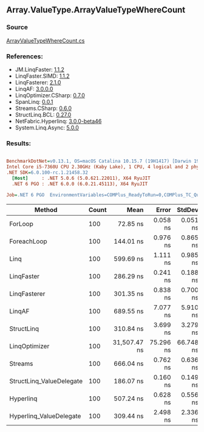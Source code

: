 ﻿## Array.ValueType.ArrayValueTypeWhereCount

### Source
[ArrayValueTypeWhereCount.cs](../LinqBenchmarks/Array/ValueType/ArrayValueTypeWhereCount.cs)

### References:
- JM.LinqFaster: [1.1.2](https://www.nuget.org/packages/JM.LinqFaster/1.1.2)
- LinqFaster.SIMD: [1.1.2](https://www.nuget.org/packages/LinqFaster.SIMD/1.0.3)
- LinqFasterer: [2.1.0](https://www.nuget.org/packages/LinqFasterer/2.1.0)
- LinqAF: [3.0.0.0](https://www.nuget.org/packages/LinqAF/3.0.0.0)
- LinqOptimizer.CSharp: [0.7.0](https://www.nuget.org/packages/LinqOptimizer.CSharp/0.7.0)
- SpanLinq: [0.0.1](https://www.nuget.org/packages/SpanLinq/0.0.1)
- Streams.CSharp: [0.6.0](https://www.nuget.org/packages/Streams.CSharp/0.6.0)
- StructLinq.BCL: [0.27.0](https://www.nuget.org/packages/StructLinq/0.27.0)
- NetFabric.Hyperlinq: [3.0.0-beta46](https://www.nuget.org/packages/NetFabric.Hyperlinq/3.0.0-beta46)
- System.Linq.Async: [5.0.0](https://www.nuget.org/packages/System.Linq.Async/5.0.0)

### Results:
``` ini

BenchmarkDotNet=v0.13.1, OS=macOS Catalina 10.15.7 (19H1417) [Darwin 19.6.0]
Intel Core i5-7360U CPU 2.30GHz (Kaby Lake), 1 CPU, 4 logical and 2 physical cores
.NET SDK=6.0.100-rc.1.21458.32
  [Host]     : .NET 5.0.6 (5.0.621.22011), X64 RyuJIT
  .NET 6 PGO : .NET 6.0.0 (6.0.21.45113), X64 RyuJIT

Job=.NET 6 PGO  EnvironmentVariables=COMPlus_ReadyToRun=0,COMPlus_TC_QuickJitForLoops=1,COMPlus_TieredPGO=1  Runtime=.NET 6.0  

```
|                   Method | Count |         Mean |     Error |    StdDev |          Ratio | RatioSD |  Gen 0 | Allocated |
|------------------------- |------ |-------------:|----------:|----------:|---------------:|--------:|-------:|----------:|
|                  ForLoop |   100 |     72.85 ns |  0.058 ns |  0.051 ns |       baseline |         |      - |         - |
|              ForeachLoop |   100 |    144.01 ns |  0.976 ns |  0.865 ns |   1.98x slower |   0.01x |      - |         - |
|                     Linq |   100 |    599.69 ns |  1.111 ns |  0.985 ns |   8.23x slower |   0.02x | 0.0153 |      32 B |
|               LinqFaster |   100 |    286.29 ns |  0.241 ns |  0.188 ns |   3.93x slower |   0.00x |      - |         - |
|             LinqFasterer |   100 |    301.35 ns |  0.838 ns |  0.700 ns |   4.14x slower |   0.01x |      - |         - |
|                   LinqAF |   100 |    689.55 ns |  7.077 ns |  5.910 ns |   9.46x slower |   0.08x |      - |         - |
|               StructLinq |   100 |    310.84 ns |  3.699 ns |  3.279 ns |   4.27x slower |   0.05x | 0.0305 |      64 B |
|            LinqOptimizer |   100 | 31,507.47 ns | 75.296 ns | 66.748 ns | 432.47x slower |   1.06x | 9.1553 |  19,185 B |
|                  Streams |   100 |    666.04 ns |  0.762 ns |  0.636 ns |   9.14x slower |   0.01x | 0.1717 |     360 B |
| StructLinq_ValueDelegate |   100 |    186.07 ns |  0.160 ns |  0.149 ns |   2.55x slower |   0.00x |      - |         - |
|                Hyperlinq |   100 |    507.24 ns |  0.628 ns |  0.556 ns |   6.96x slower |   0.01x |      - |         - |
|  Hyperlinq_ValueDelegate |   100 |    309.44 ns |  2.498 ns |  2.336 ns |   4.25x slower |   0.03x |      - |         - |
